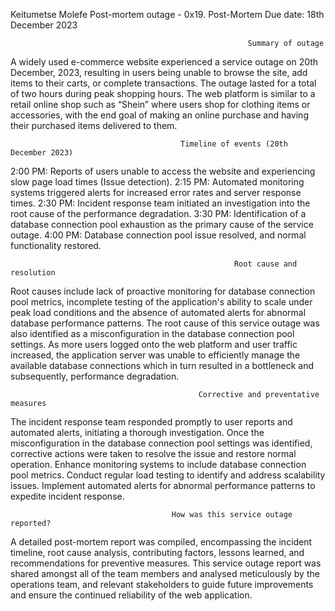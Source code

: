 Keitumetse Molefe
Post-mortem outage - 0x19. Post-Mortem
Due date: 18th December 2023


                                                         Summary of outage

A widely used e-commerce website experienced a service outage on 20th December, 2023, resulting in users being unable to browse the site, add items to their carts, or complete transactions. The outage lasted for a total of two hours during peak shopping hours. The web platform is similar to a retail online shop such as “Shein” where users shop for clothing items or accessories, with the end goal of making an online purchase and having their purchased items delivered to them.

                                          Timeline of events (20th December 2023)

2:00 PM: Reports of users unable to access the website and experiencing slow page load times (Issue detection). 
2:15 PM: Automated monitoring systems triggered alerts for increased error rates and server response times.
2:30 PM: Incident response team initiated an investigation into the root cause of the performance degradation.
3:30 PM: Identification of a database connection pool exhaustion as the primary cause of the service outage.
4:00 PM: Database connection pool issue resolved, and normal functionality restored.

                                                      Root cause and resolution

Root causes include lack of proactive monitoring for database connection pool metrics, incomplete testing of the application's ability to scale under peak load conditions and the absence of automated alerts for abnormal database performance patterns. The root cause of this service outage was also identified as a misconfiguration in the database connection pool settings. As more users logged onto the web platform and user traffic increased, the application server was unable to efficiently manage the available database connections which in turn resulted in a bottleneck and subsequently, performance degradation.

                                              Corrective and preventative measures

The incident response team responded promptly to user reports and automated alerts, initiating a thorough investigation. Once the misconfiguration in the database connection pool settings was identified, corrective actions were taken to resolve the issue and restore normal operation. Enhance monitoring systems to include database connection pool metrics. Conduct regular load testing to identify and address scalability issues. Implement automated alerts for abnormal performance patterns to expedite incident response.

                                        How was this service outage reported?

A detailed post-mortem report was compiled, encompassing the incident timeline, root cause analysis, contributing factors, lessons learned, and recommendations for preventive measures. This service outage report was shared amongst all of the team members and analysed meticulously by the operations team, and relevant stakeholders to guide future improvements and ensure the continued reliability of the web application.

